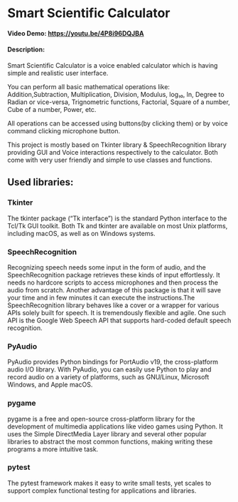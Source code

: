 # **Smart Scientific Calculator**
#### Video Demo:  https://youtu.be/4P8i96DQJBA
#### Description:
Smart Scientific Calculator is a voice enabled calculator which is having simple and realistic user interface.

You can perform all basic mathematical operations like: Addition,Subtraction, Multiplication, Division, Modulus, log₁₀, ln, Degree to Radian or vice-versa, Trignometric functions, Factorial, Square of a number, Cube of a number, Power, etc.

All operations can be accessed using buttons(by clicking them) or by voice command clicking microphone button.

This project is mostly based on Tkinter library & SpeechRecognition library providing GUI and Voice interactions respectively to the calculator. Both come with very user friendly and simple to use classes and functions.

## Used libraries:
### Tkinter
The tkinter package (“Tk interface”) is the standard Python interface to the Tcl/Tk GUI toolkit. Both Tk and tkinter are available on most Unix platforms, including macOS, as well as on Windows systems.
### SpeechRecognition
Recognizing speech needs some input in the form of audio, and the SpeechRecognition package retrieves these kinds of input effortlessly. It needs no hardcore scripts to access microphones and then process the audio from scratch. Another advantage of this package is that it will save your time and in few minutes it can execute the instructions.The SpeechRecognition library behaves like a cover or a wrapper for various APIs solely built for speech. It is tremendously flexible and agile. One such API is the Google Web Speech API that supports hard-coded default speech recognition.
### PyAudio
PyAudio provides Python bindings for PortAudio v19, the cross-platform audio I/O library. With PyAudio, you can easily use Python to play and record audio on a variety of platforms, such as GNU/Linux, Microsoft Windows, and Apple macOS.
### pygame
pygame is a free and open-source cross-platform library for the development of multimedia applications like video games using Python. It uses the Simple DirectMedia Layer library and several other popular libraries to abstract the most common functions, making writing these programs a more intuitive task.
### pytest
The pytest framework makes it easy to write small tests, yet scales to support complex functional testing for applications and libraries.
